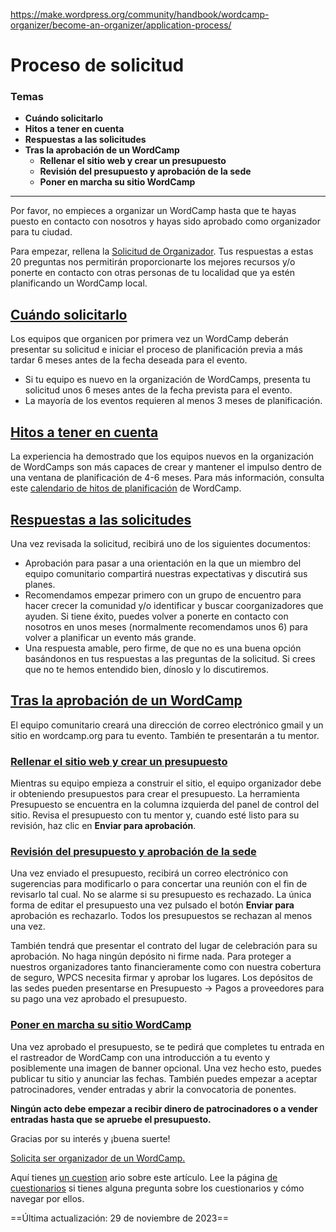 https://make.wordpress.org/community/handbook/wordcamp-organizer/become-an-organizer/application-process/

# Proceso de solicitud

### Temas
- **Cuándo solicitarlo**
- **Hitos a tener en cuenta**
- **Respuestas a las solicitudes**
- **Tras la aprobación de un WordCamp**
    - **Rellenar el sitio web y crear un presupuesto**
    - **Revisión del presupuesto y aprobación de la sede**
    - **Poner en marcha su sitio WordCamp**

---

Por favor, no empieces a organizar un WordCamp hasta que te hayas puesto en contacto con nosotros y hayas sido aprobado como organizador para tu ciudad.

Para empezar, rellena la [Solicitud de Organizador](https://make.wordpress.org/community/handbook/wordcamp-organizer-handbook/become-an-organizer/organizer-application/ "Organizer Application"). Tus respuestas a estas 20 preguntas nos permitirán proporcionarte los mejores recursos y/o ponerte en contacto con otras personas de tu localidad que ya estén planificando un WordCamp local.

## [Cuándo solicitarlo](https://make.wordpress.org/community/handbook/wordcamp-organizer/become-an-organizer/application-process/#when-to-apply)

Los equipos que organicen por primera vez un WordCamp deberán presentar su solicitud e iniciar el proceso de planificación previa a más tardar 6 meses antes de la fecha deseada para el evento.

- Si tu equipo es nuevo en la organización de WordCamps, presenta tu solicitud unos 6 meses antes de la fecha prevista para el evento.
- La mayoría de los eventos requieren al menos 3 meses de planificación.

## [Hitos a tener en cuenta](https://make.wordpress.org/community/handbook/wordcamp-organizer/become-an-organizer/application-process/#milestones-to-note)

La experiencia ha demostrado que los equipos nuevos en la organización de WordCamps son más capaces de crear y mantener el impulso dentro de una ventana de planificación de 4-6 meses. Para más información, consulta este [calendario de hitos de planificación](https://docs.google.com/spreadsheets/d/1780h9E5srRKGVAP0ppYhUARqY6ln787M1mcEiIQw8i0/edit#gid=0) de WordCamp.

## [Respuestas a las solicitudes](https://make.wordpress.org/community/handbook/wordcamp-organizer/become-an-organizer/application-process/#application-responses)

Una vez revisada la solicitud, recibirá uno de los siguientes documentos:

- Aprobación para pasar a una orientación en la que un miembro del equipo comunitario compartirá nuestras expectativas y discutirá sus planes.
- Recomendamos empezar primero con un grupo de encuentro para hacer crecer la comunidad y/o identificar y buscar coorganizadores que ayuden. Si tiene éxito, puedes volver a ponerte en contacto con nosotros en unos meses (normalmente recomendamos unos 6) para volver a planificar un evento más grande.
- Una respuesta amable, pero firme, de que no es una buena opción basándonos en tus respuestas a las preguntas de la solicitud. Si crees que no te hemos entendido bien, dínoslo y lo discutiremos.

## [Tras la aprobación de un WordCamp](https://make.wordpress.org/community/handbook/wordcamp-organizer/become-an-organizer/application-process/#after-a-wordcamp-is-approved)

El equipo comunitario creará una dirección de correo electrónico gmail y un sitio en wordcamp.org para tu evento. También te presentarán a tu mentor.

### [Rellenar el sitio web y crear un presupuesto](https://make.wordpress.org/community/handbook/wordcamp-organizer/become-an-organizer/application-process/#populate-the-website-and-create-a-budget)

Mientras su equipo empieza a construir el sitio, el equipo organizador debe ir obteniendo presupuestos para crear el presupuesto. La herramienta Presupuesto se encuentra en la columna izquierda del panel de control del sitio. Revisa el presupuesto con tu mentor y, cuando esté listo para su revisión, haz clic en **Enviar para aprobación**.

### [Revisión del presupuesto y aprobación de la sede](https://make.wordpress.org/community/handbook/wordcamp-organizer/become-an-organizer/application-process/#budget-review-and-venue-approval)

Una vez enviado el presupuesto, recibirá un correo electrónico con sugerencias para modificarlo o para concertar una reunión con el fin de revisarlo tal cual. No se alarme si su presupuesto es rechazado. La única forma de editar el presupuesto una vez pulsado el botón **Enviar para** aprobación es rechazarlo. Todos los presupuestos se rechazan al menos una vez.

También tendrá que presentar el contrato del lugar de celebración para su aprobación. No haga ningún depósito ni firme nada. Para proteger a nuestros organizadores tanto financieramente como con nuestra cobertura de seguro, WPCS necesita firmar y aprobar los lugares. Los depósitos de las sedes pueden presentarse en Presupuesto -> Pagos a proveedores para su pago una vez aprobado el presupuesto.

### [Poner en marcha su sitio WordCamp](https://make.wordpress.org/community/handbook/wordcamp-organizer/become-an-organizer/application-process/#taking-your-wordcamp-site-live)

Una vez aprobado el presupuesto, se te pedirá que completes tu entrada en el rastreador de WordCamp con una introducción a tu evento y posiblemente una imagen de banner opcional. Una vez hecho esto, puedes publicar tu sitio y anunciar las fechas. También puedes empezar a aceptar patrocinadores, vender entradas y abrir la convocatoria de ponentes.

**Ningún acto debe empezar a recibir dinero de patrocinadores o a vender entradas hasta que se apruebe el presupuesto.**

Gracias por su interés y ¡buena suerte!

[Solicita ser organizador de un WordCamp.](https://make.wordpress.org/community/handbook/wordcamp-organizer-handbook/become-an-organizer/organizer-application/ "Organizer Application")

Aquí tienes [un cuestion](https://wordpress.org/contributor-training/quiz/application-process-2/) ario sobre este artículo. Lee la página [de cuestionarios](https://make.wordpress.org/community/handbook/wordcamp-organizer/quizzes/) si tienes alguna pregunta sobre los cuestionarios y cómo navegar por ellos.

==Última actualización: 29 de noviembre de 2023==